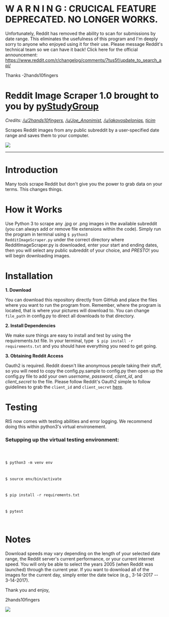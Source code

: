 # W A R N I N G : CRUCICAL FEATURE DEPRECATED. NO LONGER WORKS.
 Unfortunately, Reddit has removed the ability to scan for submissions by date range. This eliminates the usefulness of this program and I'm deeply sorry to anyone who enjoyed using it for their use. Please message Reddit's technical team so we can have it back! Click here for the official announcement: https://www.reddit.com/r/changelog/comments/7tus5f/update_to_search_api/

 Thanks -2hands10fingers

# Reddit Image Scraper 1.0 brought to you by <a href="http://www.pystudygroup.com/">pyStudyGroup</a>
<i>Credits: <a href="https://github.com/2hands10fingers">/u/2hands10fingers</a>, <a href="https://github.com/Anonimista">/u/Joe_Anonimist</a>, <a href="https://github.com/Belonias">/u/iakovosbelonias</a>, <a href="https://github.com/tjcim">tjcim</a></i>

Scrapes Reddit images from any public subreddit by a user-specified date range and saves them to your computer.

<img src="https://i.imgur.com/e2mgH7D.png"></img>
____

# Introduction

Many tools scrape Reddit but don't give you the power to grab data on your terms. This changes things.

# How it Works

Use Python 3 to scrape any .jpg or .png images in the available subreddit (you can always add or remove file extensions within the code). Simply run the program in terminal using <code>$ python3 RedditImageScraper.py</code> under the correct directory where RedditImageScraper.py is downloaded, enter your start and ending dates, then you will select any public subreddit of your choice, and *PRESTO*! you will begin downloading images.

# Installation

<strong>1. Download</strong>

You can download this repository directly from GitHub and place the files where you want to run the program from. Remember, where the program is located, that is where your pictures will download to. You can change `file_path` in config.py to direct all downloads to that directory.

<strong>2. Install Dependencies</strong>

We make sure things are easy to install and test by using the requirements.txt file. In your terminal, type <code> $ pip install -r requirements.txt</code> and you should have everything you need to get going. 

<strong>3. Obtaining Reddit Access</strong>

Oauth2 is required. Reddit doesn't like anonymous people taking their stuff, so you will need to copy the config.py.sample to config.py then open up the config.py file to add your own <i>username</i>, <i>password</i>, <i>client_id</i>, and <i>client_secret</i> to the file. Please follow Reddit's Oauth2 simple to follow guidelines to grab the <code>client_id</code> and <code>client_secret</code> <a href="https://github.com/reddit/reddit/wiki/OAuth2">here</a>.


# Testing

RIS now comes with testing abilities and error logging. We recommend doing this within python3's virtual environement.

### Setupping up the virtual testing environment:
<code>

$ python3 -m venv env

$ source env/bin/activate

$ pip install -r requirements.txt

$ pytest

</code>

# Notes

Download speeds may vary depending on the length of your selected date range, the Reddit server's current performance, or your current internet speed. You will only be able to select the years 2005 (when Reddit was launched) through the current year. If you want to download all of the images for the current day, simply enter the date twice (e.g., 3-14-2017 -- 3-14-2017).

Thank you and enjoy,

2hands10fingers

<img src="https://upload.wikimedia.org/wikipedia/en/thumb/8/82/Reddit_logo_and_wordmark.svg/1280px-Reddit_logo_and_wordmark.svg.png"></img>
